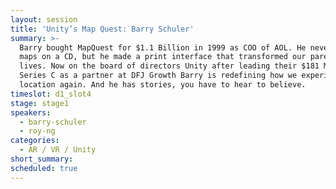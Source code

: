 ```yaml
---
layout: session
title: 'Unity’s Map Quest: Barry Schuler'
summary: >-
  Barry bought MapQuest for $1.1 Billion in 1999 as COO of AOL. He never put the
  maps on a CD, but he made a print interface that transformed our parents'
  lives. Now on the board of directors Unity after leading their $181 Million
  Series C as a partner at DFJ Growth Barry is redefining how we experience
  location again. And he has stories, you have to hear to believe.
timeslot: d1_slot4
stage: stage1
speakers:
  - barry-schuler
  - roy-ng
categories:
  - AR / VR / Unity
short_summary:
scheduled: true
---
```


